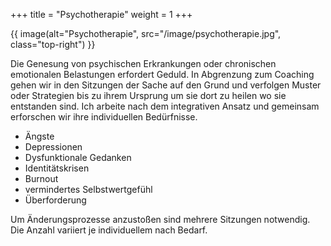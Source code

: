 +++
title = "Psychotherapie"
weight = 1
+++

{{ image(alt="Psychotherapie", src="/image/psychotherapie.jpg", class="top-right") }}

Die Genesung von psychischen Erkrankungen oder chronischen emotionalen Belastungen erfordert Geduld. In Abgrenzung zum Coaching gehen wir in den Sitzungen der Sache auf den Grund und verfolgen Muster oder Strategien bis zu ihrem Ursprung um sie dort zu heilen wo sie entstanden sind.  Ich arbeite nach dem integrativen Ansatz und gemeinsam erforschen wir ihre individuellen Bedürfnisse.

* Ängste
* Depressionen
* Dysfunktionale Gedanken
* Identitätskrisen
* Burnout
* vermindertes Selbstwertgefühl
* Überforderung

Um Änderungsprozesse anzustoßen sind mehrere Sitzungen notwendig. Die Anzahl variiert je individuellem nach Bedarf.
